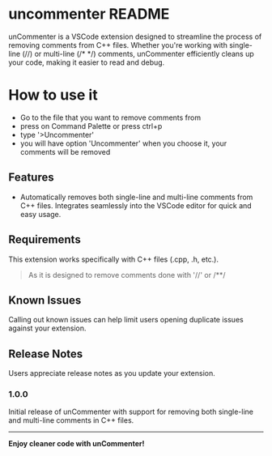 # uncommenter README
unCommenter is a VSCode extension designed to streamline the process of removing comments from C++ files. Whether you're working with single-line (//) or multi-line (/* */) comments, unCommenter efficiently cleans up your code, making it easier to read and debug.

# How to use it 
- Go to the file that you want to remove comments from
- press on Command Palette  or press ctrl+p
- type '>Uncommenter'
- you will have option 'Uncommenter' when you choose it, your comments will be removed
## Features

- Automatically removes both single-line and multi-line comments from C++ files.
Integrates seamlessly into the VSCode editor for quick and easy usage.


## Requirements

This extension works specifically with C++ files (.cpp, .h, etc.).
> As it is designed to remove comments done with '//' or /**/

## Known Issues

Calling out known issues can help limit users opening duplicate issues against your extension.

## Release Notes

Users appreciate release notes as you update your extension.

### 1.0.0

Initial release of unCommenter with support for removing both single-line and multi-line comments in C++ files.

---


**Enjoy cleaner code with unCommenter!**
